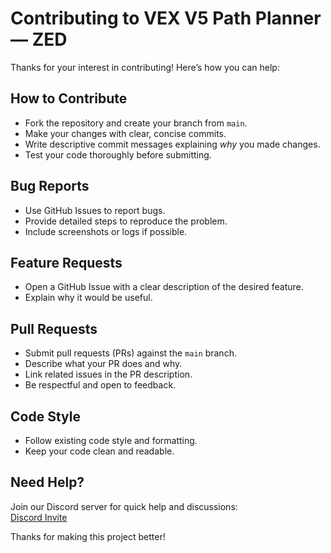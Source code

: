 # Contributing to VEX V5 Path Planner — ZED

Thanks for your interest in contributing! Here’s how you can help:

## How to Contribute

- Fork the repository and create your branch from `main`.  
- Make your changes with clear, concise commits.  
- Write descriptive commit messages explaining *why* you made changes.  
- Test your code thoroughly before submitting.

## Bug Reports

- Use GitHub Issues to report bugs.  
- Provide detailed steps to reproduce the problem.  
- Include screenshots or logs if possible.

## Feature Requests

- Open a GitHub Issue with a clear description of the desired feature.  
- Explain why it would be useful.

## Pull Requests

- Submit pull requests (PRs) against the `main` branch.  
- Describe what your PR does and why.  
- Link related issues in the PR description.  
- Be respectful and open to feedback.

## Code Style

- Follow existing code style and formatting.  
- Keep your code clean and readable.

## Need Help?

Join our Discord server for quick help and discussions:  
[Discord Invite](https://discord.gg/gQxwtWSMk5)

Thanks for making this project better!
